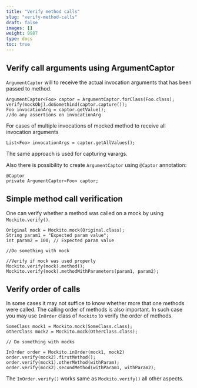 ```yaml
---
title: "Verify method calls"
slug: "verify-method-calls"
draft: false
images: []
weight: 9987
type: docs
toc: true
---
```


## Verify call arguments using ArgumentCaptor
`ArgumentCaptor` will to receive the actual invocation arguments that has been passed to method.

    ArgumentCaptor<Foo> captor = ArgumentCaptor.forClass(Foo.class);
    verify(mockObj).doSomethind(captor.capture());
    Foo invocationArg = captor.getValue();
    //do any assertions on invocationArg

For cases of multiple invocations of mocked method to receive all invocation arguments

    List<Foo> invocationArgs = captor.getAllValues();

The same approach is used for capturing varargs.

Also there is possibility to create `ArgumentCaptor` using `@Captor` annotation:

    @Captor
    private ArgumentCaptor<Foo> captor;




## Simple method call verification
One can verify whether a method was called on a mock by using `Mockito.verify()`.

    Original mock = Mockito.mock(Original.class);
    String param1 = "Expected param value";
    int param2 = 100; // Expected param value

    //Do something with mock

    //Verify if mock was used properly
    Mockito.verify(mock).method();
    Mockito.verify(mock).methodWithParameters(param1, param2);



## Verify order of calls
In some cases it may not suffice to know whether more that one methods were called. The calling order of methods is also important. In such case you may use `InOrder` class of `Mockito` to verify the order of methods.

    SomeClass mock1 = Mockito.mock(SomeClass.class);
    otherClass mock2 = Mockito.mock(OtherClass.class);

    // Do something with mocks

    InOrder order = Mockito.inOrder(mock1, mock2)
    order.verify(mock2).firstMethod();
    order.verify(mock1).otherMethod(withParam);
    order.verify(mock2).secondMethod(withParam1, withParam2);

The `InOrder.verify()` works same as `Mockito.verify()` all other aspects.

